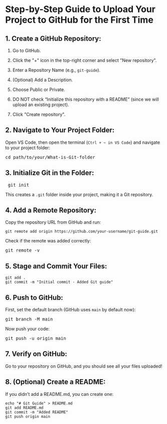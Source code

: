 # Step-by-Step Guide to Upload Your Project to GitHub for the First Time
## 1. Create a GitHub Repository:
1) Go to GitHub.

2) Click the "+" icon in the top-right corner and select "New repository".

3) Enter a Repository Name (e.g., `git-guide`).

4) (Optional) Add a Description.

5) Choose Public or Private.

6) DO NOT check “Initialize this repository with a README” (since we will upload an existing project).

7) Click "Create repository".

## 2. Navigate to Your Project Folder:
Open VS Code, then open the terminal (`Ctrl + ~ in VS Code`) and navigate to your project folder:
<pre>
cd path/to/your/What-is-Git-folder
</pre>

## 3. Initialize Git in the Folder:
<pre> git init</pre>
This creates a `.git` folder inside your project, making it a Git repository.

## 4. Add a Remote Repository:
Copy the repository URL from GitHub and run:
<pre><code>git remote add origin https://github.com/your-username/git-guide.git
</code></pre>
Check if the remote was added correctly:
<pre>git remote -v
</pre>

## 5. Stage and Commit Your Files:
<pre><code>git add .
git commit -m "Initial commit - Added Git guide"
</code></pre>

## 6. Push to GitHub:
First, set the default branch (GitHub uses `main` by default now):
<pre>git branch -M main
</pre>
Now push your code:
<pre>git push -u origin main
</pre>

## 7. Verify on GitHub:
Go to your repository on GitHub, and you should see all your files uploaded!

## 8. (Optional) Create a README:
If you didn’t add a README.md, you can create one:
<pre><code>echo "# Git Guide" > README.md
git add README.md
git commit -m "Added README"
git push origin main
</code></pre>